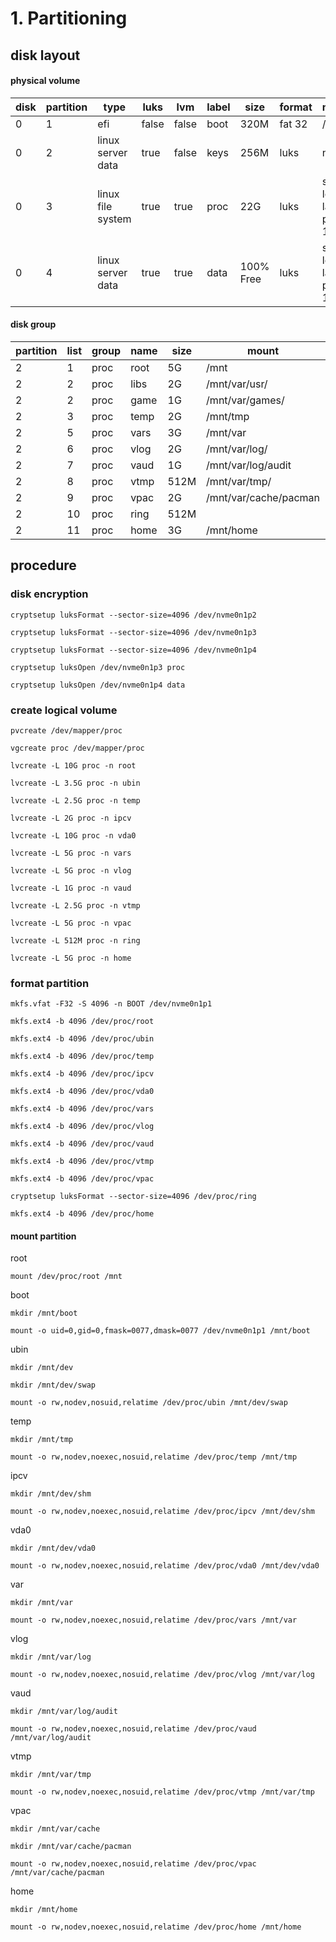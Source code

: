# 1. Partitioning

## disk layout

#### physical volume
| disk | partition | type              | luks  | lvm   | label    | size      | format | mount                      |
| ---- | --------- | ----------------- | ----- | ----- | -------- | --------- | ------ | -------------------------- |
| 0    | 1         | efi               | false | false | boot     | 320M      | fat 32 | /boot                      |
| 0    | 2         | linux server data | true  | false | keys     | 256M      | luks   | none                       |
| 0    | 3         | linux file system | true  | true  | proc     | 22G       | luks   | see logical layout point 1 |
| 0    | 4         | linux server data | true  | true  | data     | 100% Free | luks   | see logical layout point 1 |


#### disk group
| partition | list | group  | name | size | mount                 | format |
| --------- | ---- | ------ | ---- | ---- | --------------------- | ------ |
| 2         | 1    | proc   | root | 5G   | /mnt                  | ext4   |
| 2         | 2    | proc   | libs | 2G   | /mnt/var/usr/         | ext4   |
| 2         | 2    | proc   | game | 1G   | /mnt/var/games/       | ext4   |
| 2         | 3    | proc   | temp | 2G   | /mnt/tmp              | ext4   |
| 2         | 5    | proc   | vars | 3G   | /mnt/var              | ext4   |
| 2         | 6    | proc   | vlog | 2G   | /mnt/var/log/         | ext4   |
| 2         | 7    | proc   | vaud | 1G   | /mnt/var/log/audit    | ext4   |
| 2         | 8    | proc   | vtmp | 512M | /mnt/var/tmp/         | ext4   |
| 2         | 9    | proc   | vpac | 2G   | /mnt/var/cache/pacman | ext4   |
| 2         | 10   | proc   | ring | 512M |                       | luks   |
| 2         | 11   | proc   | home | 3G   | /mnt/home             | ext4   |


## procedure

### disk encryption
```
cryptsetup luksFormat --sector-size=4096 /dev/nvme0n1p2
```

```
cryptsetup luksFormat --sector-size=4096 /dev/nvme0n1p3
```

```
cryptsetup luksFormat --sector-size=4096 /dev/nvme0n1p4
```

```
cryptsetup luksOpen /dev/nvme0n1p3 proc
```

```
cryptsetup luksOpen /dev/nvme0n1p4 data
```

### create logical volume

```
pvcreate /dev/mapper/proc
```

```
vgcreate proc /dev/mapper/proc
```

```
lvcreate -L 10G proc -n root
```

```
lvcreate -L 3.5G proc -n ubin
```

```
lvcreate -L 2.5G proc -n temp
```

```
lvcreate -L 2G proc -n ipcv
```

```
lvcreate -L 10G proc -n vda0
```

```
lvcreate -L 5G proc -n vars
```

```
lvcreate -L 5G proc -n vlog
```

```
lvcreate -L 1G proc -n vaud
```

```
lvcreate -L 2.5G proc -n vtmp
```

```
lvcreate -L 5G proc -n vpac
```

```
lvcreate -L 512M proc -n ring
```

```
lvcreate -L 5G proc -n home
```

### format partition
```
mkfs.vfat -F32 -S 4096 -n BOOT /dev/nvme0n1p1
```

```
mkfs.ext4 -b 4096 /dev/proc/root
```

```
mkfs.ext4 -b 4096 /dev/proc/ubin
```

```
mkfs.ext4 -b 4096 /dev/proc/temp
```


```
mkfs.ext4 -b 4096 /dev/proc/ipcv
```

```
mkfs.ext4 -b 4096 /dev/proc/vda0
```

```
mkfs.ext4 -b 4096 /dev/proc/vars
```

```
mkfs.ext4 -b 4096 /dev/proc/vlog
```

```
mkfs.ext4 -b 4096 /dev/proc/vaud
```

```
mkfs.ext4 -b 4096 /dev/proc/vtmp
```

```
mkfs.ext4 -b 4096 /dev/proc/vpac
```

```
cryptsetup luksFormat --sector-size=4096 /dev/proc/ring
```

```
mkfs.ext4 -b 4096 /dev/proc/home
```

#### mount partition

root
```
mount /dev/proc/root /mnt
```

boot
```
mkdir /mnt/boot
```

```
mount -o uid=0,gid=0,fmask=0077,dmask=0077 /dev/nvme0n1p1 /mnt/boot
```

ubin
```
mkdir /mnt/dev
```
```
mkdir /mnt/dev/swap
```
```
mount -o rw,nodev,nosuid,relatime /dev/proc/ubin /mnt/dev/swap
```

temp
```
mkdir /mnt/tmp
```
```
mount -o rw,nodev,noexec,nosuid,relatime /dev/proc/temp /mnt/tmp
```

ipcv
```
mkdir /mnt/dev/shm
```
```
mount -o rw,nodev,noexec,nosuid,relatime /dev/proc/ipcv /mnt/dev/shm
```

vda0
```
mkdir /mnt/dev/vda0
```
```
mount -o rw,nodev,noexec,nosuid,relatime /dev/proc/vda0 /mnt/dev/vda0
```

var
```
mkdir /mnt/var
```

```
mount -o rw,nodev,noexec,nosuid,relatime /dev/proc/vars /mnt/var
```

vlog
```
mkdir /mnt/var/log
```

```
mount -o rw,nodev,noexec,nosuid,relatime /dev/proc/vlog /mnt/var/log
```

vaud
```
mkdir /mnt/var/log/audit
```
```
mount -o rw,nodev,noexec,nosuid,relatime /dev/proc/vaud /mnt/var/log/audit
```

vtmp
```
mkdir /mnt/var/tmp
```

```
mount -o rw,nodev,noexec,nosuid,relatime /dev/proc/vtmp /mnt/var/tmp
```

vpac
```
mkdir /mnt/var/cache
```

```
mkdir /mnt/var/cache/pacman
```

```
mount -o rw,nodev,noexec,nosuid,relatime /dev/proc/vpac /mnt/var/cache/pacman
```

home
```
mkdir /mnt/home
```

```
mount -o rw,nodev,noexec,nosuid,relatime /dev/proc/home /mnt/home
```

